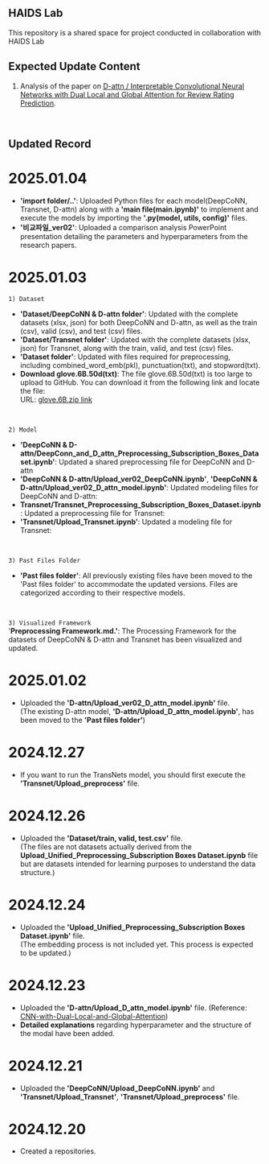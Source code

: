 ## HAIDS Lab
This repository is a shared space for project conducted in collaboration with HAIDS Lab


## Expected Update Content
1. Analysis of the paper on [D-attn /  Interpretable Convolutional Neural Networks with Dual Local and Global Attention for Review Rating Prediction](https://dl.acm.org/doi/10.1145/3109859.3109890).
<br/>

## Updated Record
# 2025.01.04
- **'import folder/..'**: Uploaded Python files for each model(DeepCoNN, Transnet, D-attn) along with a **'main file(main.ipynb)'** to implement and execute the models by importing the **'.py(model, utils, config)'** files.<br/>
- **'비교파일_ver02'**: Uploaded a comparison analysis PowerPoint presentation detailing the parameters and hyperparameters from the research papers.

# 2025.01.03
`1) Dataset`<br/>
- **'Dataset/DeepCoNN & D-attn folder'**: Updated with the complete datasets (xlsx, json) for both DeepCoNN and D-attn, as well as the train (csv), valid (csv), and test (csv) files.
- **'Dataset/Transnet folder'**: Updated with the complete datasets (xlsx, json) for Transnet, along with the train, valid, and test (csv) files.
- **'Dataset folder'**: Updated with files required for preprocessing, including combined_word_emb(pkl), punctuation(txt), and stopword(txt).
- **Download glove.6B.50d(txt)**: The file glove.6B.50d(txt) is too large to upload to GitHub. You can download it from the following link and locate the file: <br/>
URL: [glove.6B.zip link](https://nlp.stanford.edu/data/glove.6B.zip)
<br/>

`2) Model`<br/>
- **'DeepCoNN & D-attn/DeepConn_and_D_attn_Preprocessing_Subscription_Boxes_Dataset.ipynb'**: Updated a shared preprocessing file for DeepCoNN and D-attn
- **'DeepCoNN & D-attn/Upload_ver02_DeepCoNN.ipynb'**, **'DeepCoNN & D-attn/Upload_ver02_D_attn_model.ipynb'**: Updated modeling files for DeepCoNN and D-attn:
- **Transnet/Transnet_Preprocessing_Subscription_Boxes_Dataset.ipynb**: Updated a preprocessing file for Transnet:
- **'Transnet/Upload_Transnet.ipynb'**: Updated a modeling file for Transnet:
<br/>

`3) Past Files Folder`<br/>
- **'Past files folder'**: All previously existing files have been moved to the 'Past files folder' to accommodate the updated versions. Files are categorized according to their respective models.
<br/>

`3) Visualized Framework`<br/>
'**Preprocessing Framework.md.'**: The Processing Framework for the datasets of DeepCoNN & D-attn and Transnet has been visualized and updated.
<br/>


# 2025.01.02
- Uploaded the **'D-attn/Upload_ver02_D_attn_model.ipynb'** file. <br/>
(The existing D-attn model, **'D-attn/Upload_D_attn_model.ipynb'**, has been moved to the **'Past files folder'**)

# 2024.12.27
- If you want to run the TransNets model, you should first execute the **'Transnet/Upload_preprocess'** file.

# 2024.12.26
- Uploaded the **'Dataset/train, valid, test.csv'** file. <br/>
(The files are not datasets actually derived from the **Upload_Unified_Preprocessing_Subscription Boxes Dataset.ipynb** file but are datasets intended for learning purposes to understand the data structure.)

# 2024.12.24
- Uploaded the **'Upload_Unified_Preprocessing_Subscription Boxes Dataset.ipynb'** file. <br/>
(The embedding process is not included yet. This process is expected to be updated.)

# 2024.12.23
- Uploaded the **'D-attn/Upload_D_attn_model.ipynb'** file. (Reference: [CNN-with-Dual-Local-and-Global-Attention](https://github.com/seongjunyun/CNN-with-Dual-Local-and-Global-Attention/tree/master?tab=readme-ov-file)) <br/>
- **Detailed explanations** regarding hyperparameter and the structure of the modal have been added. 

# 2024.12.21
 - Uploaded the **'DeepCoNN/Upload_DeepCoNN.ipynb'** and **'Transnet/Upload_Transnet'**, **'Transnet/Upload_preprocess'** file.

# 2024.12.20
 - Created a repositories.
